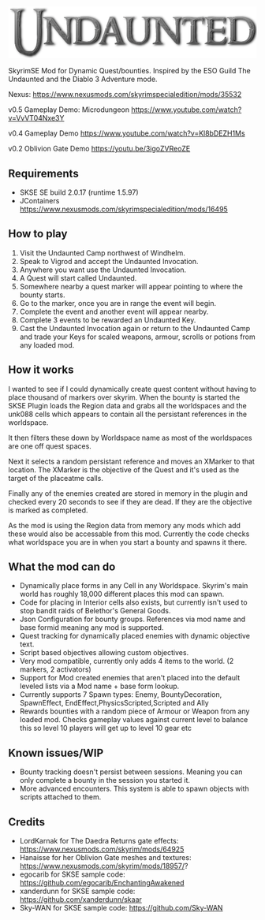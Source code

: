 <p align="center">
  <img src="./docs/titlelarge.png" alt="Size Limit CLI" width="720">
</p>

SkyrimSE Mod for Dynamic Quest/bounties.
Inspired by the ESO Guild The Undaunted and the Diablo 3 Adventure mode.

Nexus: https://www.nexusmods.com/skyrimspecialedition/mods/35532

v0.5 Gameplay Demo: Microdungeon
https://www.youtube.com/watch?v=VvVT04Nxe3Y

v0.4 Gameplay Demo
https://www.youtube.com/watch?v=Kl8bDEZH1Ms

v0.2 Oblivion Gate Demo
https://youtu.be/3igoZVReoZE

## Requirements
* SKSE SE build 2.0.17 (runtime 1.5.97)
* JContainers https://www.nexusmods.com/skyrimspecialedition/mods/16495

## How to play

1. Visit the Undaunted Camp northwest of Windhelm.
2. Speak to Vigrod and accept the Undaunted Invocation.
3. Anywhere you want use the Undaunted Invocation.
4. A Quest will start called Undaunted.
5. Somewhere nearby a quest marker will appear pointing to where the bounty starts.
6. Go to the marker, once you are in range the event will begin.
7. Complete the event and another event will appear nearby.
8. Complete 3 events to be rewarded an Undaunted Key.
9. Cast the Undaunted Invocation again or return to the Undaunted Camp and trade your Keys for scaled weapons, armour, scrolls or potions from any loaded mod.

## How it works

I wanted to see if I could dynamically create quest content without having to place thousand of markers over skyrim.
When the bounty is started the SKSE Plugin loads the Region data and grabs all the worldspaces and the unk088 cells which appears to contain all the persistant references in the worldspace.

It then filters these down by Worldspace name as most of the worldspaces are one off quest spaces.

Next it selects a random persistant reference and moves an XMarker to that location. The XMarker is the objective of the Quest and it's used as the target of the placeatme calls.

Finally any of the enemies created are stored in memory in the plugin and checked every 20 seconds to see if they are dead. If they are the objective is marked as completed.

As the mod is using the Region data from memory any mods which add these would also be accessable from this mod. Currently the code checks what worldspace you are in when you start a bounty and spawns it there.

## What the mod can do

* Dynamically place forms in any Cell in any Worldspace. Skyrim's main world has roughly 18,000 different places this mod can spawn.
* Code for placing in Interior cells also exists, but currently isn't used to stop bandit raids of Belethor's General Goods.
* Json Configuration for bounty groups. References via mod name and base formid meaning any mod is supported.
* Quest tracking for dynamically placed enemies with dynamic objective text.
* Script based objectives allowing custom objectives.
* Very mod compatible, currently only adds 4 items to the world. (2 markers, 2 activators)
* Support for Mod created enemies that aren't placed into the default leveled lists via a Mod name + base form lookup.
* Currently supports 7 Spawn types: Enemy, BountyDecoration, SpawnEffect, EndEffect,PhysicsScripted,Scripted and Ally
* Rewards bounties with a random piece of Armour or Weapon from any loaded mod. Checks gameplay values against current level to balance this so level 10 players will get up to level 10 gear etc

## Known issues/WIP
* Bounty tracking doesn't persist between sessions. Meaning you can only complete a bounty in the session you started it.
* More advanced encounters. This system is able to spawn objects with scripts attached to them.

## Credits

* LordKarnak for The Daedra Returns gate effects: https://www.nexusmods.com/skyrim/mods/64925
* Hanaisse for her Oblivion Gate meshes and textures: https://www.nexusmods.com/skyrim/mods/18957/?
* egocarib for SKSE sample code: https://github.com/egocarib/EnchantingAwakened
* xanderdunn for SKSE sample code: https://github.com/xanderdunn/skaar
* Sky-WAN for SKSE sample code: https://github.com/Sky-WAN
